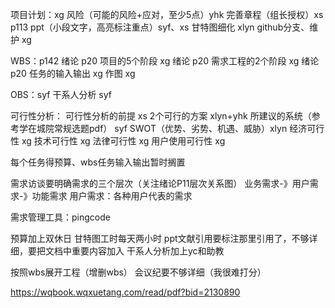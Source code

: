 项目计划：xg
风险（可能的风险+应对，至少5点）yhk
完善章程（组长授权）xs p113
ppt（小段文字，高亮标注重点）syf、xs
甘特图细化 xlyn
github分支、维护 xg


WBS：p142 绪论 p20
项目的5个阶段 xg 绪论 p20
需求工程的2个阶段 xg 绪论 p20
任务的输入输出 xg
作图 xg


OBS：syf
干系人分析 syf

可行性分析：
可行性分析的前提 xs
2个可行的方案 xlyn+yhk
所建议的系统（参考学在城院常规选题pdf） syf
SWOT（优势、劣势、机遇、威胁）xlyn
经济可行性 xg
技术可行性 xg
法律可行性 xg
用户使用可行性 xg


每个任务得预算、wbs任务输入输出暂时搁置



需求访谈要明确需求的三个层次（关注绪论P11层次关系图）
业务需求-》用户需求-》功能需求
用户需求：各种用户代表的需求


需求管理工具：pingcode

预算加上双休日
甘特图工时每天两小时
ppt文献引用要标注那里引用了，不够详细，要把文档中重要内容加入
干系人分析加上yc和助教

按照wbs展开工程（增删wbs）
会议纪要不够详细（我很难打分）

https://wqbook.wqxuetang.com/read/pdf?bid=2130890